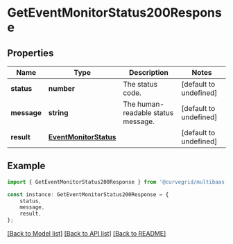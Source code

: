 # GetEventMonitorStatus200Response


## Properties

Name | Type | Description | Notes
------------ | ------------- | ------------- | -------------
**status** | **number** | The status code. | [default to undefined]
**message** | **string** | The human-readable status message. | [default to undefined]
**result** | [**EventMonitorStatus**](EventMonitorStatus.md) |  | [default to undefined]

## Example

```typescript
import { GetEventMonitorStatus200Response } from '@curvegrid/multibaas-sdk';

const instance: GetEventMonitorStatus200Response = {
    status,
    message,
    result,
};
```

[[Back to Model list]](../README.md#documentation-for-models) [[Back to API list]](../README.md#documentation-for-api-endpoints) [[Back to README]](../README.md)
